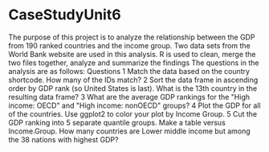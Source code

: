 # CaseStudyUnit6
The purpose of this project is to analyze the relationship between the GDP from 190 ranked countries and the income group. Two data sets 
from the World Bank website are used in this analysis. R is used to clean, merge the two files together, analyze and summarize the findings
The questions in the analysis are as follows:
Questions
1	Match the data based on the country shortcode. How many of the IDs match? 
2	Sort the data frame in ascending order by GDP rank (so United States is last). What is the 13th country in the resulting data frame?
3	What are the average GDP rankings for the "High income: OECD" and "High income: nonOECD" groups? 
4	Plot the GDP for all of the countries. Use ggplot2 to color your plot by Income Group.
5	Cut the GDP ranking into 5 separate quantile groups. Make a table versus Income.Group. How many countries are Lower middle income but among the 38 nations with highest GDP?



